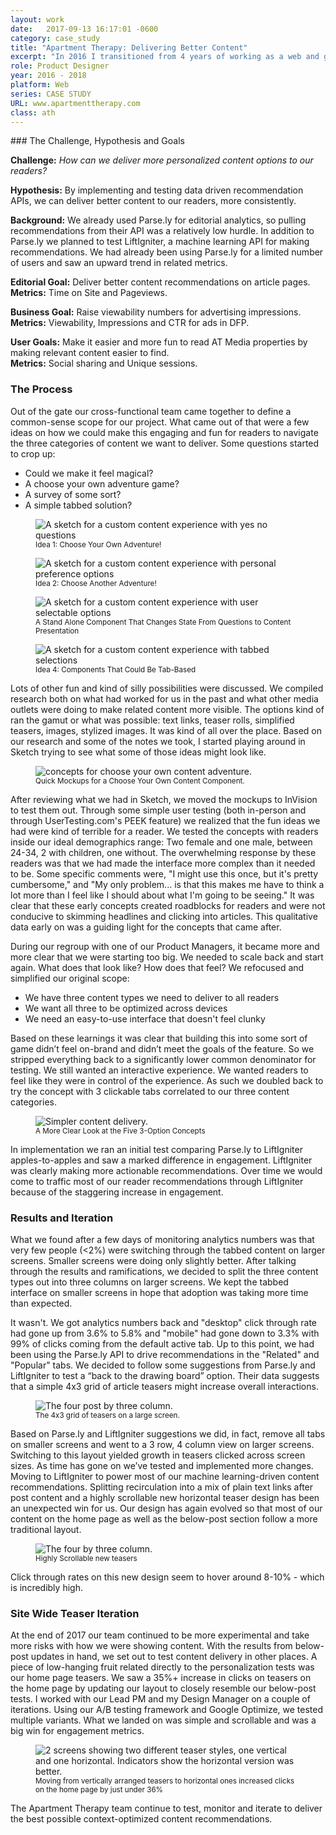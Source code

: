 ```yaml
---
layout: work
date:   2017-09-13 16:17:01 -0600
category: case_study
title: "Apartment Therapy: Delivering Better Content"
excerpt: "In 2016 I transitioned from 4 years of working as a web and graphic designer to working on digital products full-time. After interviewing with a few companies I landed at Apartment Therapy. The team culture, engineering focus and commitment to quality have afforded me incredible learning opportunities. One of the most memorable projects we approached involved trying to deliver personalized content to our readers."
role: Product Designer
year: 2016 - 2018
platform: Web
series: CASE STUDY
URL: www.apartmenttherapy.com
class: ath
---
```

<section markdown="1">
### The Challenge, Hypothesis and Goals

**Challenge:** _How can we deliver more personalized content options to our readers?_

**Hypothesis:** By implementing and testing data driven recommendation APIs, we can deliver better content to our readers, more consistently.

**Background:** We already used Parse.ly for editorial analytics, so pulling recommendations from their API was a relatively low hurdle. In addition to Parse.ly we planned to test LiftIgniter, a machine learning API for making recommendations. We had already been using Parse.ly for a limited number of users and saw an upward trend in related metrics.

**Editorial Goal:** Deliver better content recommendations on article pages.<br>
**Metrics:** Time on Site and Pageviews.

**Business Goal:** Raise viewability numbers for advertising impressions.<br>
**Metrics:** Viewability, Impressions and CTR for ads in DFP.

**User Goals:** Make it easier and more fun to read AT Media properties by making relevant content easier to find.<br>
**Metrics:** Social sharing and Unique sessions.

### The Process
Out of the gate our cross-functional team came together to define a common-sense scope for our project. What came out of that were a few ideas on how we could make this engaging and fun for readers to navigate the three categories of content we want to deliver. Some questions started to crop up:
- Could we make it feel magical?
- A choose your own adventure game?
- A survey of some sort?
- A simple tabbed solution?

<div class="container__images container__break">
  <figure class="container__image">
    <img src="https://ktportfolio-cdn.sirv.com/img/at-idea1.png?progressive=true&png.optimize=true" alt="A sketch for a custom content experience with yes no questions" />
    <figcaption class="mt-half center">
      <small>Idea 1: Choose Your Own Adventure!</small>
    </figcaption>
  </figure>

  <figure class="container__image">
    <img src="https://ktportfolio-cdn.sirv.com/img/at-idea2.png?progressive=true&png.optimize=true" alt="A sketch for a custom content experience with personal preference options" />
    <figcaption class="mt-half center">
      <small>Idea 2: Choose Another Adventure!</small>
    </figcaption>
  </figure>

  <figure class="container__image">
    <img src="https://ktportfolio-cdn.sirv.com/img/at-idea3.png?progressive=true&png.optimize=true" alt="A sketch for a custom content experience with user selectable options" />
    <figcaption class="mt-half center">
      <small>A Stand Alone Component That Changes State From Questions to Content Presentation</small>
    </figcaption>
  </figure>

  <figure class="container__image">
    <img src="https://ktportfolio-cdn.sirv.com/img/at-idea4.png?progressive=true&png.optimize=true" alt="A sketch for a custom content experience with tabbed selections" />
    <figcaption class="mt-half center">
      <small>Idea 4: Components That Could Be Tab-Based</small>
    </figcaption>
  </figure>
</div>

Lots of other fun and kind of silly possibilities were discussed. We compiled research both on what had worked for us in the past and what other media outlets were doing to make related content more visible. The options kind of ran the gamut or what was possible: text links, teaser rolls, simplified teasers, images, stylized images. It was kind of all over the place. Based on our research and some of the notes we took, I started playing around in Sketch trying to see what some of those ideas might look like.

<figure class="container__image container__break">
  <img src="https://ktportfolio-cdn.sirv.com/img/at-CYO-Detail.png?progressive=true&png.optimize=true" alt="concepts for choose your own content adventure." />

  <figcaption class="mt-half center mb-1">
    <small>Quick Mockups for a Choose Your Own Content Component.</small>
  </figcaption>
</figure>

After reviewing what we had in Sketch, we moved the mockups to InVision to test them out. Through some simple user testing (both in-person and through UserTesting.com's PEEK feature) we realized that the fun ideas we had were kind of terrible for a reader. We tested the concepts with readers inside our ideal demographics range: Two female and one male, between 24-34, 2 with children, one without. The overwhelming response by these readers was that we had made the interface more complex than it needed to be. Some specific comments were, "I might use this once, but it's pretty cumbersome," and "My only problem... is that this makes me have to think a lot more than I feel like I should about what I'm going to be seeing." It was clear that these early concepts created roadblocks for readers and were not conducive to skimming headlines and clicking into articles. This qualitative data early on was a guiding light for the concepts that came after.

During our regroup with one of our Product Managers, it became more and more clear that we were starting too big. We needed to scale back and start again. What does that look like? How does that feel? We refocused and simplified our original scope:
- We have three content types we need to deliver to all readers
- We want all three to be optimized across devices
- We need an easy-to-use interface that doesn't feel clunky

Based on these learnings it was clear that building this into some sort of game didn’t feel on-brand and didn’t meet the goals of the feature. So we stripped everything back to a significantly lower common denominator for testing. We still wanted an interactive experience. We wanted readers to feel like they were in control of the experience. As such we doubled back to try the concept with 3 clickable tabs correlated to our three content categories.

<figure class="container__image container__break">
  <img src="https://ktportfolio-cdn.sirv.com/img/at-option-details.png" alt="Simpler content delivery." />
  <figcaption class="mt-half center mb-1">
    <small>A More Clear Look at the Five 3-Option Concepts</small>
  </figcaption>
</figure>

In implementation we ran an initial test comparing Parse.ly to LiftIgniter apples-to-apples and saw a marked difference in engagement. LiftIgniter was clearly making more actionable recommendations. Over time we would come to traffic most of our reader recommendations through LiftIgniter because of the staggering increase in engagement.

### Results and Iteration
What we found after a few days of monitoring analytics numbers was that very few people (<2%) were switching through the tabbed content on larger screens. Smaller screens were doing only slightly better. After talking through the results and ramifications, we decided to split the three content types out into three columns on larger screens. We kept the tabbed interface on smaller screens in hope that adoption was taking more time than expected.

It wasn't. We got analytics numbers back and "desktop" click through rate had gone up from 3.6% to 5.8% and "mobile" had gone down to 3.3% with 99% of clicks coming from the default active tab. Up to this point, we had been using the Parse.ly API to drive recommendations in the "Related" and "Popular" tabs. We decided to follow some suggestions from Parse.ly and LiftIgniter to test a “back to the drawing board” option. Their data suggests that a simple 4x3 grid of article teasers might increase overall interactions.

<figure class="container__image container__break">
  <img class="no-shadow"  src="https://ktportfolio-cdn.sirv.com/img/at-fourthree.png?progressive=true&png.optimize=true" alt="The four post by three column."  />
  <figcaption class="mt-half center mb-1">
    <small>The 4x3 grid of teasers on a large screen.</small>
  </figcaption>
</figure>

Based on Parse.ly and LiftIgniter suggestions we did, in fact, remove all tabs on smaller screens and went to a 3 row, 4 column view on larger screens. Switching to this layout yielded growth in teasers clicked across screen sizes. As time has gone on we’ve tested and implemented more changes. Moving to LiftIgniter to power most of our machine learning-driven content recommendations. Splitting recirculation into a mix of plain text links after post content and a highly scrollable new horizontal teaser design has been an unexpected win for us. Our design has again evolved so that most of our content on the home page as well as the below-post section follow a more traditional layout.

<figure class="container__image container__break ">
  <img class=" no-shadow"  src="https://ktportfolio-cdn.sirv.com/img/at-new-upnext.png?progressive=true&png.optimize=true" alt="The four by three column." />
  <figcaption class="mt-half center mb-1">
    <small>Highly Scrollable new teasers</small>
  </figcaption>
</figure>

Click through rates on this new design seem to hover around 8-10% - which is incredibly high.

### Site Wide Teaser Iteration
At the end of 2017 our team continued to be more experimental and take more risks with how we were showing content. With the results from below-post updates in hand, we set out to test content delivery in other places. A piece of low-hanging fruit related directly to the personalization tests was our home page teasers. We saw a 35%+ increase in clicks on teasers on the home page by updating our layout to closely resemble our below-post tests. I worked with our Lead PM and my Design Manager on a couple of iterations. Using our A/B testing framework and Google Optimize, we tested multiple variants. What we landed on was simple and scrollable and was a big win for engagement metrics.

<figure class="container__image container__break">
  <img src="https://ktportfolio-cdn.sirv.com/img/at-teaser-update.png?progressive=true&png.optimize=true" alt="2 screens showing two different teaser styles, one vertical and one horizontal. Indicators show the horizontal version was better." />
  <figcaption class="mt-half center mb-1">
    <small>Moving from vertically arranged teasers to horizontal ones increased clicks on the home page by just under 36%</small>
  </figcaption>
</figure>

The Apartment Therapy team continue to test, monitor and iterate to deliver the best possible context-optimized content recommendations.
</section>
